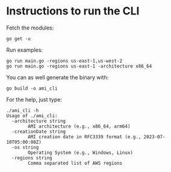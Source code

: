 # Instructions to run the CLI

Fetch the modules:
```
go get -u
```
Run examples:
```
go run main.go -regions us-east-1,us-west-2
go run main.go -regions us-east-1 -architecture x86_64
```
You can as well generate the binary with:
```
go build -o ami_cli
```
For the help, just type:
```
./ami_cli -h
Usage of ./ami_cli:
  -architecture string
        AMI architecture (e.g., x86_64, arm64)
  -creationDate string
        AMI creation date in RFC3339 format (e.g., 2023-07-10T05:00:00Z)
  -os string
        Operating System (e.g., Windows, Linux)
  -regions string
        Comma separated list of AWS regions
```